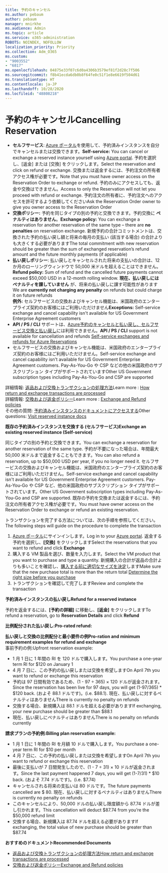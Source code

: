 ```yaml
---
title: 予約のキャンセル
ms.author: pebaum
author: pebaum
manager: mnirkhe
ms.audience: Admin
ms.topic: article
ms.service: o365-administration
ROBOTS: NOINDEX, NOFOLLOW
localization_priority: Priority
ms.collection: Adm_O365
ms.custom:
- "9003552"
- "6817"
ms.openlocfilehash: 04875e33f07c6d0a4306b3579ef81f2d28c7f506
ms.sourcegitcommit: f8b41ecda6db0b8f64fe0c51f1e8e6619f504d61
ms.translationtype: HT
ms.contentlocale: ja-JP
ms.lasthandoff: 10/28/2020
ms.locfileid: "48808218"
---
```

# <a name="cancelling-reservation"></a><span data-ttu-id="14369-102">予約のキャンセル</span><span class="sxs-lookup"><span data-stu-id="14369-102">Cancelling Reservation</span></span>

- <span data-ttu-id="14369-103">**セルフサービス**: [Azure ポータル](https://portal.azure.com/#blade/Microsoft_Azure_Reservations/ReservationsBrowseBlade)を使用して、予約済みインスタンスを自分でキャンセルまたは交換できます。</span><span class="sxs-lookup"><span data-stu-id="14369-103">**Self-service:** You can cancel or exchange a reserved instance yourself using [Azure portal](https://portal.azure.com/#blade/Microsoft_Azure_Reservations/ReservationsBrowseBlade).</span></span> <span data-ttu-id="14369-104">予約を選択し、[返金] または [交換] をクリックします。</span><span class="sxs-lookup"><span data-stu-id="14369-104">Select the reservation and click on refund or exchange.</span></span> <span data-ttu-id="14369-105">交換または返金するには、予約注文の所有者アクセス権が必要です。</span><span class="sxs-lookup"><span data-stu-id="14369-105">Note that you must have owner access on the Reservation Order to exchange or refund.</span></span> <span data-ttu-id="14369-106">予約のみにアクセスしても、返金や交換はできません。</span><span class="sxs-lookup"><span data-stu-id="14369-106">Access to only the Reservation will not let you proceed with refund or exchange.</span></span> <span data-ttu-id="14369-107">予約注文の所有者に、予約注文へのアクセスを許可するよう依頼してください</span><span class="sxs-lookup"><span data-stu-id="14369-107">Ask the Reservation Order owner to give you owner access to the Reservation Order</span></span>
- <span data-ttu-id="14369-108">**交換ポリシー:** 予約を同じタイプの別の予約と交換できます。予約交換に **ペナルティはありません**。</span><span class="sxs-lookup"><span data-stu-id="14369-108">**Exchange policy:** You can exchange a reservation for another reservation of the same type – there are **no penalties** on reservation exchange.</span></span> <span data-ttu-id="14369-109">新規予約の合計コミットメントは、交換された予約の払い戻し額と将来の毎月の支払い (該当する場合) の合計よりも大きくする必要があります</span><span class="sxs-lookup"><span data-stu-id="14369-109">The total commitment with new reservation should be greater than the sum of exchanged reservation’s refund amount and the future monthly payments (if applicable)</span></span>
- <span data-ttu-id="14369-110">**払い戻しポリシー**: 払い戻しとキャンセルされた将来の支払いの合計は、12 か月のローリングウィンドウで 50,000 米ドルを超えることはできません。</span><span class="sxs-lookup"><span data-stu-id="14369-110">**Refund policy:** Sum of refund and the cancelled future payments cannot exceed $50,000 USD in a 12-month rolling window.</span></span> <span data-ttu-id="14369-111">**現在、払い戻しにはペナルティを課していません** が、将来の払い戻しに課す可能性があります</span><span class="sxs-lookup"><span data-stu-id="14369-111">We are **currently not charging any penalty** on refunds but could charge it on future refunds</span></span>  
    <span data-ttu-id="14369-112">**例外:** セルフサービスの交換およびキャンセル機能は、米国政府のエンタープライズ契約のお客様にはご利用いただけません</span><span class="sxs-lookup"><span data-stu-id="14369-112">**Exceptions:** Self-service exchange and cancel capability isn't available for US Government Enterprise Agreement customers</span></span>
- <span data-ttu-id="14369-113">**API / PS / CLI** サポートは、[Azure予約のキャンセルと払い戻し、セルフサービス交換と払い戻し](https://docs.microsoft.com/azure/cost-management-billing/reservations/exchange-and-refund-azure-reservations?WT.mc_id=Portal-Microsoft_Azure_Support)には利用できません。</span><span class="sxs-lookup"><span data-stu-id="14369-113">**API / PS / CLI** support is not available for cancellation and refunds [Self-service exchanges and refunds for Azure Reservations](https://docs.microsoft.com/azure/cost-management-billing/reservations/exchange-and-refund-azure-reservations?WT.mc_id=Portal-Microsoft_Azure_Support)</span></span>
- <span data-ttu-id="14369-114">セルフサービスの交換およびキャンセル機能は、米国政府のエンタープライズ契約のお客様にはご利用いただけません。</span><span class="sxs-lookup"><span data-stu-id="14369-114">Self-service exchange and cancel capability isn't available for US Government Enterprise Agreement customers.</span></span> <span data-ttu-id="14369-115">Pay-As-You-Go や CSP などの他の米国政府のサブスクリプション タイプがサポートされています</span><span class="sxs-lookup"><span data-stu-id="14369-115">Other US Government subscription types including Pay-As-You-Go and CSP are supported</span></span>

<span data-ttu-id="14369-116">詳細情報: [返品および交換トランザクションの処理方法](https://docs.microsoft.com/azure/billing/billing-azure-reservations-self-service-exchange-and-refund?WT.mc_id=Portal-Microsoft_Azure_Support#how-return-and-exchange-transactions-are-processed)</span><span class="sxs-lookup"><span data-stu-id="14369-116">Learn more : [How return and exchange transactions are processed](https://docs.microsoft.com/azure/billing/billing-azure-reservations-self-service-exchange-and-refund?WT.mc_id=Portal-Microsoft_Azure_Support#how-return-and-exchange-transactions-are-processed)</span></span>  
<span data-ttu-id="14369-117">詳細情報: [交換および返金ポリシー](https://docs.microsoft.com/azure/billing/billing-azure-reservations-self-service-exchange-and-refund?WT.mc_id=Portal-Microsoft_Azure_Support#exchange-policies)</span><span class="sxs-lookup"><span data-stu-id="14369-117">Learn more : [Exchange and Refund policies](https://docs.microsoft.com/azure/billing/billing-azure-reservations-self-service-exchange-and-refund?WT.mc_id=Portal-Microsoft_Azure_Support#exchange-policies)</span></span>  
<span data-ttu-id="14369-118">その他の質問: [予約済みインスタンスのドキュメントにアクセスする](https://docs.microsoft.com/azure/billing/billing-save-compute-costs-reservations?WT.mc_id=Portal-Microsoft_Azure_Support)</span><span class="sxs-lookup"><span data-stu-id="14369-118">Other questions: [Visit reserved instance docs](https://docs.microsoft.com/azure/billing/billing-save-compute-costs-reservations?WT.mc_id=Portal-Microsoft_Azure_Support)</span></span>

<span data-ttu-id="14369-119">**既存の予約済みインスタンスを交換する (セルフサービス)**</span><span class="sxs-lookup"><span data-stu-id="14369-119">**Exchange an existing reserved instance (Self-service)**</span></span>

<span data-ttu-id="14369-120">同じタイプの別の予約と交換できます。</span><span class="sxs-lookup"><span data-stu-id="14369-120">You can exchange a reservation for another reservation of the same type.</span></span> <span data-ttu-id="14369-121">予約が不要になった場合は、年間最大 50,000 米ドルまで返金することもできます。</span><span class="sxs-lookup"><span data-stu-id="14369-121">You can also refund a reservation, up to $50,000 USD per year, if you no longer need it.</span></span> <span data-ttu-id="14369-122">セルフサービスの交換およびキャンセル機能は、米国政府のエンタープライズ契約のお客様にはご利用いただけません。</span><span class="sxs-lookup"><span data-stu-id="14369-122">Self-service exchange and cancel capability isn't available for US Government Enterprise Agreement customers.</span></span> <span data-ttu-id="14369-123">Pay-As-You-Go や CSP など、他の米国政府のサブスクリプション タイプがサポートされています。</span><span class="sxs-lookup"><span data-stu-id="14369-123">Other US Government subscription types including Pay-As-You-Go and CSP are supported.</span></span> <span data-ttu-id="14369-124">既存の予約を交換または返金するには、予約注文の所有者アクセス権が必要です。</span><span class="sxs-lookup"><span data-stu-id="14369-124">You must have owner access on the Reservation Order to exchange or refund an existing reservation.</span></span>

<span data-ttu-id="14369-125">トランザクションを完了する方法については、次の手順を参照してください。</span><span class="sxs-lookup"><span data-stu-id="14369-125">The following steps will guide on the procedure to complete the transaction</span></span>

1. <span data-ttu-id="14369-126">[Azure ポータル](https://portal.azure.com/#blade/Microsoft_Azure_Reservations/ReservationsBrowseBlade)にサインインします。</span><span class="sxs-lookup"><span data-stu-id="14369-126">Log in to your [Azure portal](https://portal.azure.com/#blade/Microsoft_Azure_Reservations/ReservationsBrowseBlade).</span></span> <span data-ttu-id="14369-127">返金する予約を選択し、**[交換]** をクリックします</span><span class="sxs-lookup"><span data-stu-id="14369-127">Select the reservations that you want to refund and click **Exchange**</span></span>
2. <span data-ttu-id="14369-128">購入する VM 製品を選び、数量を入力します。</span><span class="sxs-lookup"><span data-stu-id="14369-128">Select the VM product that you want to purchase and type a quantity.</span></span> <span data-ttu-id="14369-129">新規購入の合計が返品の合計よりも多いことを確認し、[購入する前に適切なサイズを決定](https://docs.microsoft.com/azure/virtual-machines/windows/prepay-reserved-vm-instances?WT.mc_id=Portal-Microsoft_Azure_Support#determine-the-right-vm-size-before-you-buy)します</span><span class="sxs-lookup"><span data-stu-id="14369-129">Make sure that the new purchase total is more than the return total [Determine the right size before you purchase](https://docs.microsoft.com/azure/virtual-machines/windows/prepay-reserved-vm-instances?WT.mc_id=Portal-Microsoft_Azure_Support#determine-the-right-vm-size-before-you-buy)</span></span>
3. <span data-ttu-id="14369-130">トランザクションを確認して完了します</span><span class="sxs-lookup"><span data-stu-id="14369-130">Review and complete the transaction</span></span>

<span data-ttu-id="14369-131">**予約済みインスタンスの払い戻し**</span><span class="sxs-lookup"><span data-stu-id="14369-131">**Refund for a reserved instance**</span></span>

<span data-ttu-id="14369-132">予約を返金するには、**[予約の詳細]** に移動し、**[返金]** をクリックします</span><span class="sxs-lookup"><span data-stu-id="14369-132">To refund a reservation, go to **Reservation Details** and click **Refund**</span></span>

<span data-ttu-id="14369-133">**比例配分された払い戻し:**</span><span class="sxs-lookup"><span data-stu-id="14369-133">**Pro-rated refund:**</span></span>

<span data-ttu-id="14369-134">**払い戻しと交換の比例配分と最小要件の例**</span><span class="sxs-lookup"><span data-stu-id="14369-134">**Pro-ration and minimum requirement examples for refund and exchange**</span></span>  
<span data-ttu-id="14369-135">事前予約の例:</span><span class="sxs-lookup"><span data-stu-id="14369-135">Upfront reservation example:</span></span>

- <span data-ttu-id="14369-136">1 月 1 日に 1 年間の RI を 120 ドルで購入します。</span><span class="sxs-lookup"><span data-stu-id="14369-136">You purchase a one-year term RI for $120 on January 1</span></span>
- <span data-ttu-id="14369-137">4 月 7 日に、この予約の払い戻しまたは交換を希望します</span><span class="sxs-lookup"><span data-stu-id="14369-137">On April 7th you want to refund or exchange this reservation</span></span>
- <span data-ttu-id="14369-138">予約は 97 日間有効であるため、(1 - 97 ÷ 365) × 120 ドルが返金されます。</span><span class="sxs-lookup"><span data-stu-id="14369-138">Since the reservation has been live for 97 days, you will get (1-97/365) \* $120 back.</span></span> <span data-ttu-id="14369-139">(およそ 88.1 ドルです)。</span><span class="sxs-lookup"><span data-stu-id="14369-139">(i.e. $88.1).</span></span> <span data-ttu-id="14369-140">現在、払い戻しに対するペナルティはありません</span><span class="sxs-lookup"><span data-stu-id="14369-140">There is currently no penalty on refunds</span></span>
- <span data-ttu-id="14369-141">交換する場合、新規購入は 88.1 ドルを超える必要があります</span><span class="sxs-lookup"><span data-stu-id="14369-141">If exchanging, your new purchase should be greater than $88.1</span></span>
- <span data-ttu-id="14369-142">現在、払い戻しにペナルティはありません</span><span class="sxs-lookup"><span data-stu-id="14369-142">There is no penalty on refunds currently</span></span>

<span data-ttu-id="14369-143">**請求プランの予約例:**</span><span class="sxs-lookup"><span data-stu-id="14369-143">**Billing plan reservation example:**</span></span>

- <span data-ttu-id="14369-144">1 月 1 日に 1 年間の RI を月額 10 ドルで購入します。</span><span class="sxs-lookup"><span data-stu-id="14369-144">You purchase a one-year term RI for $10 per month</span></span>
- <span data-ttu-id="14369-145">4 月 7 日に、この予約の払い戻しまたは交換を希望します</span><span class="sxs-lookup"><span data-stu-id="14369-145">On April 7th you want to refund or exchange this reservation</span></span>
- <span data-ttu-id="14369-146">最後に支払いが 7 日間発生したので、(1 - 7 ÷ 31) × 10 ドルが返金されます。</span><span class="sxs-lookup"><span data-stu-id="14369-146">Since the last payment happened 7 days, you will get (1-7/31) \* $10 back.</span></span> <span data-ttu-id="14369-147">(およそ 7.74 ドルです)。</span><span class="sxs-lookup"><span data-stu-id="14369-147">(i.e. $7.74)</span></span>
- <span data-ttu-id="14369-148">キャンセルされる将来の支払いは 80 ドルです。</span><span class="sxs-lookup"><span data-stu-id="14369-148">The future payments cancelled are $ 80.</span></span> <span data-ttu-id="14369-149">現在、払い戻しに対するペナルティはありません</span><span class="sxs-lookup"><span data-stu-id="14369-149">There is currently no penalty on refunds</span></span>
- <span data-ttu-id="14369-150">このキャンセルにより、50,000 ドルの払い戻し限度額から 87.74 ドルが差し引かれます。</span><span class="sxs-lookup"><span data-stu-id="14369-150">This cancellation will deduct $87.74 from you’re the $50,000 refund limit</span></span>
- <span data-ttu-id="14369-151">交換する場合、新規購入は 87.74 ドルを超える必要があります</span><span class="sxs-lookup"><span data-stu-id="14369-151">If exchanging, the total value of new purchase should be greater than $87.74</span></span>

<span data-ttu-id="14369-152">**おすすめのドキュメント**</span><span class="sxs-lookup"><span data-stu-id="14369-152">**Recommended Documents**</span></span>

- [<span data-ttu-id="14369-153">返品および交換トランザクションの処理方法</span><span class="sxs-lookup"><span data-stu-id="14369-153">How return and exchange transactions are processed</span></span>](https://docs.microsoft.com/azure/billing/billing-azure-reservations-self-service-exchange-and-refund?WT.mc_id=Portal-Microsoft_Azure_Support#how-return-and-exchange-transactions-are-processed)
- [<span data-ttu-id="14369-154">交換および返金ポリシー</span><span class="sxs-lookup"><span data-stu-id="14369-154">Exchange and Refund policies</span></span>](https://docs.microsoft.com/azure/billing/billing-azure-reservations-self-service-exchange-and-refund?WT.mc_id=Portal-Microsoft_Azure_Support#exchange-policies)